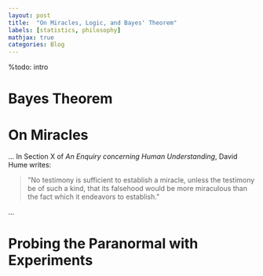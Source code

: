 ```yaml
---
layout: post
title:  "On Miracles, Logic, and Bayes' Theorem"
labels: [statistics, philosophy]
mathjax: true
categories: Blog
---
```


%todo: intro

# Bayes Theorem

# On Miracles

...
In Section X of *An Enquiry concerning Human Understanding*, David Hume writes:
>"No testimony is sufficient to establish a miracle, unless the testimony be of such a kind, that its falsehood would be more miraculous than the fact which it endeavors to establish."

...

# Probing the Paranormal with Experiments
